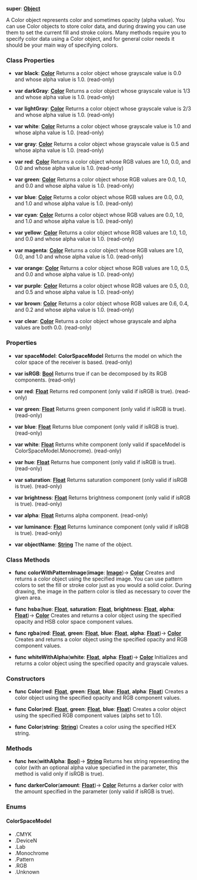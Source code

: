 **super**: **[Object](../gravity/object.md)**

A Color object represents color and sometimes opacity (alpha value). You can use Color objects to store color data, and during drawing you can use them to set the current fill and stroke colors.
Many methods require you to specify color data using a Color object, and for general color needs it should be your main way of specifying colors.



### Class Properties

* **var** **black**: **[Color](Color.md)**
Returns a color object whose grayscale value is 0.0 and whose alpha value is 1.0. \(read-only\)

* **var** **darkGray**: **[Color](Color.md)**
Returns a color object whose grayscale value is 1/3 and whose alpha value is 1.0. \(read-only\)

* **var** **lightGray**: **[Color](Color.md)**
Returns a color object whose grayscale value is 2/3 and whose alpha value is 1.0. \(read-only\)

* **var** **white**: **[Color](Color.md)**
Returns a color object whose grayscale value is 1.0 and whose alpha value is 1.0. \(read-only\)

* **var** **gray**: **[Color](Color.md)**
Returns a color object whose grayscale value is 0.5 and whose alpha value is 1.0. \(read-only\)

* **var** **red**: **[Color](Color.md)**
Returns a color object whose RGB values are 1.0, 0.0, and 0.0 and whose alpha value is 1.0. \(read-only\)

* **var** **green**: **[Color](Color.md)**
Returns a color object whose RGB values are 0.0, 1.0, and 0.0 and whose alpha value is 1.0. \(read-only\)

* **var** **blue**: **[Color](Color.md)**
Returns a color object whose RGB values are 0.0, 0.0, and 1.0 and whose alpha value is 1.0. \(read-only\)

* **var** **cyan**: **[Color](Color.md)**
Returns a color object whose RGB values are 0.0, 1.0, and 1.0 and whose alpha value is 1.0. \(read-only\)

* **var** **yellow**: **[Color](Color.md)**
Returns a color object whose RGB values are 1.0, 1.0, and 0.0 and whose alpha value is 1.0. \(read-only\)

* **var** **magenta**: **[Color](Color.md)**
Returns a color object whose RGB values are 1.0, 0.0, and 1.0 and whose alpha value is 1.0. \(read-only\)

* **var** **orange**: **[Color](Color.md)**
Returns a color object whose RGB values are 1.0, 0.5, and 0.0 and whose alpha value is 1.0. \(read-only\)

* **var** **purple**: **[Color](Color.md)**
Returns a color object whose RGB values are 0.5, 0.0, and 0.5 and whose alpha value is 1.0. \(read-only\)

* **var** **brown**: **[Color](Color.md)**
Returns a color object whose RGB values are 0.6, 0.4, and 0.2 and whose alpha value is 1.0. \(read-only\)

* **var** **clear**: **[Color](Color.md)**
Returns a color object whose grayscale and alpha values are both 0.0. \(read-only\)



### Properties

* **var** **spaceModel**: **ColorSpaceModel**
Returns the model on which the color space of the receiver is based. \(read-only\)

* **var** **isRGB**: **[Bool](../gravity/bool.md)**
Returns true if can be decomposed by its RGB components. \(read-only\)

* **var** **red**: **[Float](../gravity/float.md)**
Returns red component (only valid if isRGB is true). \(read-only\)

* **var** **green**: **[Float](../gravity/float.md)**
Returns green component (only valid if isRGB is true). \(read-only\)

* **var** **blue**: **[Float](../gravity/float.md)**
Returns blue component (only valid if isRGB is true). \(read-only\)

* **var** **white**: **[Float](../gravity/float.md)**
Returns white component (only valid if spaceModel is ColorSpaceModel.Monocrome). \(read-only\)

* **var** **hue**: **[Float](../gravity/float.md)**
Returns hue component (only valid if isRGB is true). \(read-only\)

* **var** **saturation**: **[Float](../gravity/float.md)**
Returns saturation component (only valid if isRGB is true). \(read-only\)

* **var** **brightness**: **[Float](../gravity/float.md)**
Returns brightness component (only valid if isRGB is true). \(read-only\)

* **var** **alpha**: **[Float](../gravity/float.md)**
Returns alpha component. \(read-only\)

* **var** **luminance**: **[Float](../gravity/float.md)**
Returns luminance component (only valid if isRGB is true). \(read-only\)

* **var** **objectName**: **[String](../gravity/string.md)**
The name of the object.



### Class Methods

* **func** **colorWithPatternImage**(**image**: **[Image](Image.md)**)-> <strong>[Color](Color.md)</strong> 
Creates and returns a color object using the specified image. You can use pattern colors to set the fill or stroke color just as you would a solid color. During drawing, the image in the pattern color is tiled as necessary to cover the given area.

* **func** **hsba**(**hue**: **[Float](../gravity/float.md)**, **saturation**: **[Float](../gravity/float.md)**, **brightness**: **[Float](../gravity/float.md)**, **alpha**: **[Float](../gravity/float.md)**)-> <strong>[Color](Color.md)</strong> 
Creates and returns a color object using the specified opacity and HSB color space component values.

* **func** **rgba**(**red**: **[Float](../gravity/float.md)**, **green**: **[Float](../gravity/float.md)**, **blue**: **[Float](../gravity/float.md)**, **alpha**: **[Float](../gravity/float.md)**)-> <strong>[Color](Color.md)</strong> 
Creates and returns a color object using the specified opacity and RGB component values.

* **func** **whiteWithAlpha**(**white**: **[Float](../gravity/float.md)**, **alpha**: **[Float](../gravity/float.md)**)-> <strong>[Color](Color.md)</strong> 
Initializes and returns a color object using the specified opacity and grayscale values.



### Constructors

* **func** **Color**(**red**: **[Float](../gravity/float.md)**, **green**: **[Float](../gravity/float.md)**, **blue**: **[Float](../gravity/float.md)**, **alpha**: **[Float](../gravity/float.md)**)
Creates a color object using the specified opacity and RGB component values.

* **func** **Color**(**red**: **[Float](../gravity/float.md)**, **green**: **[Float](../gravity/float.md)**, **blue**: **[Float](../gravity/float.md)**)
Creates a color object using the specified RGB component values (alphs set to 1.0).

* **func** **Color**(**string**: **[String](../gravity/string.md)**)
Creates a color using the specified HEX string.



### Methods

* **func** **hex**(**withAlpha**: **[Bool](../gravity/bool.md)**)-> <strong>[String](../gravity/string.md)</strong> 
Returns hex string representing the color (with an optional alpha value speciafied in the parameter, this method is valid only if isRGB is true).

* **func** **darkerColor**(**amount**: **[Float](../gravity/float.md)**)-> <strong>[Color](Color.md)</strong> 
Returns a darker color with the amount specified in the parameter (only valid if isRGB is true).





### Enums

<div id="_enum_ColorSpaceModel"></div>

#### ColorSpaceModel
 * .CMYK
 * .DeviceN
 * .Lab
 * .Monochrome
 * .Pattern
 * .RGB
 * .Unknown



